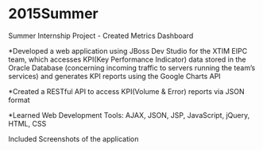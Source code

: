 # 2015Summer
Summer Internship Project - Created Metrics Dashboard

*Developed a web application using JBoss Dev Studio for the XTIM EIPC team, which accesses KPI(Key Performance Indicator) data stored in the Oracle Database (concerning incoming traffic to servers running the team’s services) and generates KPI reports using the Google Charts API

*Created a RESTful API to access KPI(Volume & Error) reports via JSON format

*Learned Web Development Tools: AJAX, JSON, JSP, JavaScript, jQuery, HTML, CSS

Included Screenshots of the application
